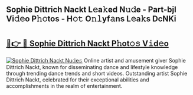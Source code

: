 ## Sophie Dittrich Nackt L𝚎a𝚔ed N𝚞𝚍e - Part-bjI Vi𝚍𝚎o P𝚑𝚘tos - H𝚘𝚝 O𝚗𝚕yf𝚊ns L𝚎a𝚔s DcNKi

# <h2><a href="http://kf8d3v.oniu.top/?m=Sophie+Dittrich+Nackt">🔗👉 🔴 Sophie Dittrich Nackt P𝚑ot𝚘𝚜 V𝚒d𝚎o</a></h2>

[![Sophie Dittrich Nackt Nu𝚍e𝚜](https://i.imgur.com/0qMVB7G.gif)](http://kf8d3v.oniu.top/?m=Sophie+Dittrich+Nackt)
Online artist and amusement giver Sophie Dittrich Nackt, known for disseminating dance and lifestyle knowledge through trending dance trends and short videos. Outstanding artist Sophie Dittrich Nackt, celebrated for their exceptional abilities and accomplishments in the realm of entertainment.  
